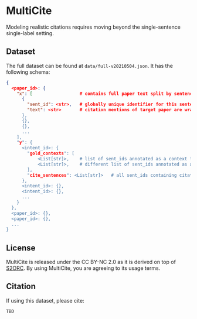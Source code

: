 # MultiCite

Modeling realistic citations requires moving beyond the single-sentence single-label setting.

## Dataset

The full dataset can be found at `data/full-v20210504.json`.  It has the following schema:

```json
{
  <paper_id>: {
    "x": [                  # contains full paper text split by sentences
      {
        "sent_id": <str>,   # globally unique identifier for this sentence
        "text": <str>       # citation mentions of target paper are wrapped in <span ..."></span> tags
      },
      {},
      {},
      ...
    ],
    "y": {
      <intent_id>: {
        "gold_contexts": [
            <List[str]>,    # list of sent_ids annotated as a context for this intent
            <List[str]>,    # different list of sent_ids annotated as a context for this intent
        ], 
        "cite_sentences": <List[str]>   # all sent_ids containing citation mention of target paper
      },
      <intent_id>: {},
      <intent_id>: {},
      ...
    }
  },
  <paper_id>: {},
  <paper_id>: {},
  ...
}
```

## License

MultiCite is released under the CC BY-NC 2.0 as it is derived on top of [S2ORC](https://github.com/allenai/s2orc#license).  By using MultiCite, you are agreeing to its usage terms.

## Citation

If using this dataset, please cite:

```
TBD
```